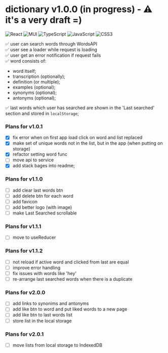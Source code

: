 # dictionary v1.0.0 (in progress) - ⚠️ it's a very draft =)

![React](https://img.shields.io/badge/react-%2320232a.svg?style=for-the-badge&logo=react&logoColor=%2361DAFB) ![MUI](https://img.shields.io/badge/MUI-%230081CB.svg?style=for-the-badge&logo=mui&logoColor=white) ![TypeScript](https://img.shields.io/badge/typescript-%23007ACC.svg?style=for-the-badge&logo=typescript&logoColor=white) ![JavaScript](https://img.shields.io/badge/javascript-%23323330.svg?style=for-the-badge&logo=javascript&logoColor=%23F7DF1E) ![CSS3](https://img.shields.io/badge/css3-%231572B6.svg?style=for-the-badge&logo=css3&logoColor=white)

✅ user can search words through WordsAPI <br/>
✅ user see a loader while request is loading <br/>
✅ user get an error notification if request fails <br/>
✅ word consists of:

* word itself;
* transcription (optionally);
* definition (or multiple);
* examples (optional);
* synonyms (optional);
* antonyms (optional);

✅ last words which user has searched are shown in the 'Last searched' section and stored in `localStorage`; 

### Plans for v1.0.1
- [x] fix error when on first app load click on word and list replaced
- [x] make set of unique words not in the list, but in the app (when putting on storage)
- [x] refactor setting word func
- [ ] move api to service
- [x] add stack bages into readme;

### Plans for v1.1.0
- [ ] add clear last words btn
- [ ] add delete btn for each word
- [ ] add favicon
- [ ] add better logo (with image)
- [ ] make Last Searched scrollable

### Plans for v1.1.1
- [ ] move to useReducer

### Plans for v1.1.2
- [ ] not reload if active word and clicked from last are equal
- [ ] improve error handling
- [ ] fix issues with words like 'hey'
- [ ] re-arrange last searched words when there is a duplicate

### Plans for v2.0.0
- [ ] add links to synonims and antonyms
- [ ] add like btn to word and put liked words to a new page
- [ ] add like btn to last words list
- [ ] store list in the local storage

### Plans for v2.0.1
- [ ] move lists from local storage to IndexedDB
